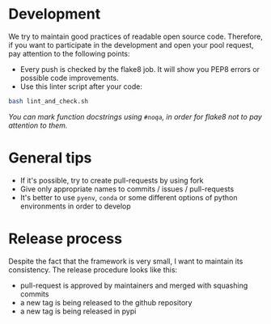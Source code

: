 # Development

We try to maintain good practices of readable open source code. 
Therefore, if you want to participate in the development and open your pool request, pay attention to the following points:
- Every push is checked by the flake8 job. It will show you PEP8 errors or possible code improvements.
- Use this linter script after your code:

```bash
bash lint_and_check.sh
```

*You can mark function docstrings using `#noqa`, in order for flake8 not to pay attention to them.*

# General tips

- If it's possible, try to create pull-requests by using fork
- Give only appropriate names to commits / issues / pull-requests
- It's better to use `pyenv`, `conda` or some different options of python environments in order to develop

# Release process

Despite the fact that the framework is very small, I want to maintain its consistency. 
The release procedure looks like this:

- pull-request is approved by maintainers and merged with squashing commits
- a new tag is being released to the github repository
- a new tag is being released in pypi


